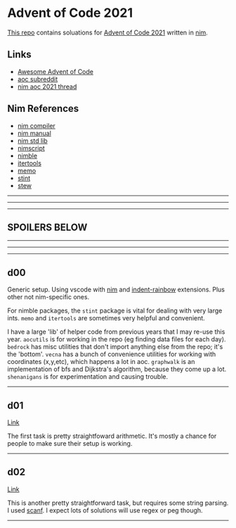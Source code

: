 
# Advent of Code 2021

[This repo](https://github.com/bobgeis/aoc2021) contains soluations for [Advent of Code 2021](https://adventofcode.com/2021) written in [nim](https://nim-lang.org/).

## Links

- [Awesome Advent of Code](https://github.com/Bogdanp/awesome-advent-of-code#nim)
- [aoc subreddit](https://old.reddit.com/r/adventofcode/)
- [nim aoc 2021 thread]()

## Nim References

- [nim compiler](https://nim-lang.org/docs/nimc.html)
- [nim manual](https://nim-lang.org/docs/manual.html)
- [nim std lib](https://nim-lang.org/docs/lib.html)
- [nimscript](https://nim-lang.org/docs/nimscript.html)
- [nimble](https://nimble.directory/)
- [itertools](https://github.com/narimiran/itertools)
- [memo](https://github.com/andreaferretti/memo)
- [stint](https://github.com/status-im/nim-stint)
- [stew](https://github.com/status-im/nim-stew)

___
___
___

## SPOILERS BELOW

___
___
___

## d00

Generic setup. Using vscode with [nim](https://marketplace.visualstudio.com/items?itemName=kosz78.nim) and [indent-rainbow](https://marketplace.visualstudio.com/items?itemName=oderwat.indent-rainbow) extensions. Plus other not nim-specific ones.

For nimble packages, the `stint` package is vital for dealing with very large ints. `memo` and `itertools` are sometimes very helpful and convenient.

I have a large 'lib' of helper code from previous years that I may re-use this year. `aocutils` is for working in the repo (eg finding data files for each day). `bedrock` has misc utilities that don't import anything else from the repo; it's the 'bottom'. `vecna` has a bunch of convenience utilities for working with coordinates (x,y,etc), which happens a lot in aoc. `graphwalk` is an implementation of bfs and Dijkstra's algorithm, because they come up a lot. `shenanigans` is for experimentation and causing trouble.

___

## d01
[Link](https://adventofcode.com/2021/day/1)

The first task is pretty straightfoward arithmetic. It's mostly a chance for people to make sure their setup is working.

___
## d02
[Link](https://adventofcode.com/2021/day/2)

This is another pretty straightforward task, but requires some string parsing. I used [scanf](https://nim-lang.org/docs/strscans.html). I expect lots of solutions will use regex or peg though.


<!-- ___ -->
<!-- ## d03 -->
<!-- [Link](https://adventofcode.com/2021/day/3) -->

<!-- ___ -->
<!-- ## d04 -->
<!-- [Link](https://adventofcode.com/2021/day/4) -->

<!-- ___ -->
<!-- ## d05 -->
<!-- [Link](https://adventofcode.com/2021/day/5) -->

<!-- ___ -->
<!-- ## d06 -->
<!-- [Link](https://adventofcode.com/2021/day/6) -->

<!-- ___ -->
<!-- ## d07 -->
<!-- [Link](https://adventofcode.com/2021/day/7) -->

<!-- ___ -->
<!-- ## d08 -->
<!-- [Link](https://adventofcode.com/2021/day/8) -->

<!-- ___ -->
<!-- ## d09 -->
<!-- [Link](https://adventofcode.com/2021/day/9) -->

<!-- ___ -->
<!-- ## d10 -->
<!-- [Link](https://adventofcode.com/2021/day/10) -->

<!-- ___ -->
<!-- ## d11 -->
<!-- [Link](https://adventofcode.com/2021/day/11) -->

<!-- ___ -->
<!-- ## d12 -->
<!-- [Link](https://adventofcode.com/2021/day/12) -->

<!-- ___ -->
<!-- ## d13 -->
<!-- [Link](https://adventofcode.com/2021/day/13) -->

<!-- ___ -->
<!-- ## d14 -->
<!-- [Link](https://adventofcode.com/2021/day/14) -->

<!-- ___ -->
<!-- ## d15 -->
<!-- [Link](https://adventofcode.com/2021/day/15) -->

<!-- ___ -->
<!-- ## d16 -->
<!-- [Link](https://adventofcode.com/2021/day/16) -->

<!-- ___ -->
<!-- ## d17 -->
<!-- [Link](https://adventofcode.com/2021/day/17) -->

<!-- ___ -->
<!-- ## d18 -->
<!-- [Link](https://adventofcode.com/2021/day/18) -->

<!-- ___ -->
<!-- ## d19 -->
<!-- [Link](https://adventofcode.com/2021/day/19) -->

<!-- ___ -->
<!-- ## d20 -->
<!-- [Link](https://adventofcode.com/2021/day/20) -->

<!-- ___ -->
<!-- ## d21 -->
<!-- [Link](https://adventofcode.com/2021/day/21) -->

<!-- ___ -->
<!-- ## d22 -->
<!-- [Link](https://adventofcode.com/2021/day/22) -->

<!-- ___ -->
<!-- ## d23 -->
<!-- [Link](https://adventofcode.com/2021/day/23) -->

<!-- ___ -->
<!-- ## d24 -->
<!-- [Link](https://adventofcode.com/2021/day/24) -->

<!-- ___ -->
<!-- ## d25 -->
<!-- [Link](https://adventofcode.com/2021/day/25) -->

<!-- ___ -->
<!-- ## Afterword -->

___

